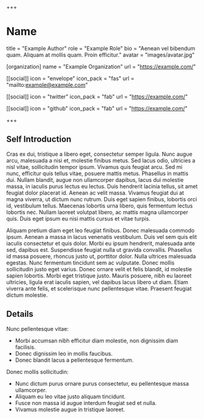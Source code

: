 +++
# Name
title = "Example Author"
role = "Example Role"
bio = "Aenean vel bibendum quam. Aliquam at mollis quam. Proin efficitur."
avatar = "images/avatar.jpg"

[organization]
  name = "Example Organization"
  url = "https://example.com/"

[[social]]
  icon = "envelope"
  icon_pack = "fas"
  url = "mailto:example@example.com"

[[social]]
  icon = "twitter"
  icon_pack = "fab"
  url = "https://example.com/"

[[social]]
  icon = "github"
  icon_pack = "fab"
  url = "https://example.com/"

+++

## Self Introduction

Cras ex dui, tristique a libero eget, consectetur semper ligula. Nunc augue arcu, malesuada a nisi et, molestie finibus metus. Sed lacus odio, ultricies a nisl vitae, sollicitudin tempor ipsum. Vivamus quis feugiat arcu. Sed mi nunc, efficitur quis tellus vitae, posuere mattis metus. Phasellus in mattis dui. Nullam blandit, augue non ullamcorper dapibus, lacus dui molestie massa, in iaculis purus lectus eu lectus. Duis hendrerit lacinia tellus, sit amet feugiat dolor placerat id. Aenean ac velit massa. Vivamus feugiat dui at magna viverra, ut dictum nunc rutrum. Duis eget sapien finibus, lobortis orci id, vestibulum tellus. Maecenas lobortis urna libero, quis fermentum lectus lobortis nec. Nullam laoreet volutpat libero, ac mattis magna ullamcorper quis. Duis eget ipsum eu nisi mattis cursus et vitae turpis.

Aliquam pretium diam eget leo feugiat finibus. Donec malesuada commodo ipsum. Aenean a massa in lacus venenatis vestibulum. Duis vel sem quis elit iaculis consectetur et quis dolor. Morbi eu ipsum hendrerit, malesuada ante sed, dapibus est. Suspendisse feugiat nulla ut gravida convallis. Phasellus id massa posuere, rhoncus justo ut, porttitor dolor. Nulla ultrices malesuada egestas. Nunc fermentum tincidunt sem ac vulputate. Donec mollis sollicitudin justo eget varius. Donec ornare velit et felis blandit, id molestie sapien lobortis. Morbi eget tristique justo. Mauris posuere, nibh eu laoreet ultricies, ligula erat iaculis sapien, vel dapibus lacus libero ut diam. Etiam viverra ante felis, et scelerisque nunc pellentesque vitae. Praesent feugiat dictum molestie.

## Details  

Nunc pellentesque vitae:
- Morbi accumsan nibh efficitur diam molestie, non dignissim diam facilisis.
- Donec dignissim leo in mollis faucibus.
- Donec blandit lacus a pellentesque fermentum.

Donec mollis sollicitudin:
- Nunc dictum purus ornare purus consectetur, eu pellentesque massa ullamcorper.
- Aliquam eu leo vitae justo aliquam tincidunt.
- Fusce non massa id augue interdum feugiat sed et nulla.
- Vivamus molestie augue in tristique laoreet.
